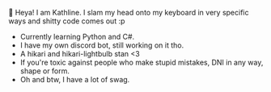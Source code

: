 👋 Heya! I am Kathline. I slam my head onto my keyboard in very specific ways and shitty code comes out :p
- Currently learning Python and C#.
- I have my own discord bot, still working on it tho.
- A hikari and hikari-lightbulb stan <3
- If you're toxic against people who make stupid mistakes, DNI in any way, shape or form.
- Oh and btw, I have a lot of swag. 
